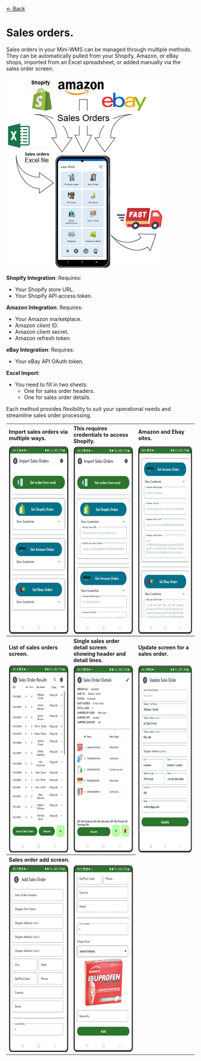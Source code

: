 [← Back](README.md)

# Sales orders.

Sales orders in your Mini-WMS can be managed through multiple methods. They can be automatically pulled from your Shopify, Amazon, or eBay shops, imported from an Excel spreadsheet, or added manually via the sales order screen.

![Visual Guide](asset/SODownloads.png)

**Shopify Integration**: Requires:  
- Your Shopify store URL.  
- Your Shopify API access token.  

**Amazon Integration**: Requires:  
- Your Amazon marketplace.  
- Amazon client ID.  
- Amazon client secret.  
- Amazon refresh token.  

**eBay Integration**: Requires:  
- Your eBay API OAuth token.  

**Excel Import**:  
- You need to fill in two sheets:  
  - One for sales order headers.  
  - One for sales order details.  
    
Each method provides flexibility to suit your operational needs and streamline sales order processing.

<table>
  <tr>
    <th align="left">Import sales orders via multiple ways.</th>
    <th align="left">This requires credentials to access<br>Shopify.</th>
    <th align="left">Amazon and Ebay sites.</th>
  </tr>
  <tr>
    <td style="vertical-align: top;">
      <img src="asset/so_import1.png" alt="Step 1" style="height:500px;">
    </td>
    <td style="vertical-align: top;">
      <img src="asset/so_import2.png" alt="Step 2" style="height:500px;">
    </td>
    <td style="vertical-align: top;">
      <img src="asset/so_import3.png" alt="Step 2" style="height:500px;">
    </td>
  </tr>
  <tr>
    <th align="left">List of sales orders screen.</th>
    <th align="left">Single sales order detail screen <br>showing header and detail lines.</th>
    <th align="left">Update screen for a sales order.</th>
  </tr>
  <tr>
    <td style="vertical-align: top;">
      <img src="asset/salesorderresults1.png" alt="Step 1" style="height:500px;">
    </td>
    <td style="vertical-align: top;">
      <img src="asset/salesorderdetail1.png" alt="Step 2" style="height:500px;">
    </td>
    <td style="vertical-align: top;">
      <img src="asset/salesorderupdate1.png" alt="Step 2" style="height:500px;">
    </td>
  </tr>
  <tr>
    <th colspan="2" align="left">Sales order add screen.</th>
  </tr>
  <tr>
    <td style="vertical-align: top;">
      <img src="asset/salesorderadd1.png" alt="Step 1" style="height:500px;">
    </td>
    <td style="vertical-align: top;">
      <img src="asset/salesorderadd2.png" alt="Step 2" style="height:500px;">
    </td>
  </tr>
</table>
